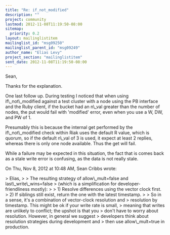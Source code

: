 ```yaml
---
title: "Re: if_not_modified"
description: ""
project: community
lastmod: 2012-11-08T11:19:50-08:00
sitemap:
  priority: 0.2
layout: mailinglistitem
mailinglist_id: "msg09250"
mailinglist_parent_id: "msg09249"
author_name: "Elias Levy"
project_section: "mailinglistitem"
sent_date: 2012-11-08T11:19:50-08:00
---
```



Sean,

Thanks for the explanation.

One last follow up. During testing I noticed that when using
if\\_not\\_modified against a test cluster with a node using the PB interface
and the Ruby client, if the bucket had an n\\_val greater than the number of
nodes, the put would fail with 'modified' error, even when you use a W, DW,
and PW of 1.

Presumably this is because the internal get performed by the
if\\_not\\_modified check within Riak uses the default R value, which is
quorum, so if the default n\\_val of 3 is used, it expect at least 2 replies,
whereas there is only one node available. Thus the get will fail.

While a failure may be expected in this situation, the fact that is comes
back as a stale write error is confusing, as the data is not really stale.


On Thu, Nov 8, 2012 at 10:48 AM, Sean Cribbs  wrote:

&gt; Elias,
&gt;
&gt; The resulting strategy of allow\\_mult=false and last\\_write\\_wins=false
&gt; (which is a simplification for developer-friendliness mostly):
&gt;
&gt; 1) Resolve differences using the vector clock first.
&gt; 2) If siblings still exist, return the one with the latest timestamp.
&gt;
&gt; So in a sense, it's a combination of vector-clock resolution and
&gt; resolution by timestamp. This might be ok if your write rate is small,
&gt; meaning that writes are unlikely to conflict; the upshot is that you
&gt; don't have to worry about resolution. However, in general we suggest
&gt; developers think about resolution strategies during development and
&gt; then use allow\\_mult=true in production.
